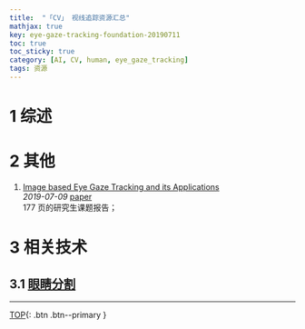 ```yaml
---
title:  "「CV」 视线追踪资源汇总"
mathjax: true
key: eye-gaze-tracking-foundation-20190711
toc: true
toc_sticky: true
category: [AI, CV, human, eye_gaze_tracking]
tags: 资源
---
```

<span id='head'></span>  

<!--more-->


# 1 综述

# 2 其他
1. [Image based Eye Gaze Tracking and its Applications](http://cn.arxiv.org/abs/1907.04325)   
*2019-07-09* [paper](https://arxiv.org/abs/1907.04325)   
177 页的研究生课题报告；    

# 3 相关技术
## 3.1 [眼睛分割](/ai/cv/human/human_segmentation/foundation#4-眼睛分割)


-------------------  
[TOP](#head){: .btn .btn--primary }

